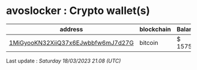 # avoslocker : Crypto wallet(s)

| address | blockchain | Balance |
|---|---|---|
| [1MiGyooKN32XiiQ37x6EJwbbfw6mJ7d27G](https://www.blockchain.com/explorer/addresses/btc/1MiGyooKN32XiiQ37x6EJwbbfw6mJ7d27G) | bitcoin | $ 157527 |

Last update : _Saturday 18/03/2023 21.08 (UTC)_

